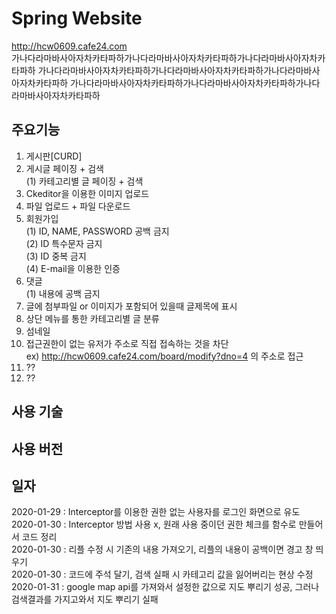 # Spring Website  
http://hcw0609.cafe24.com    
가나다라마바사아자차카타파하가나다라마바사아자차카타파하가나다라마바사아자차카타파하
가나다라마바사아자차카타파하가나다라마바사아자차카타파하가나다라마바사아자차카타파하
가나다라마바사아자차카타파하가나다라마바사아자차카타파하가나다라마바사아자차카타파하

## 주요기능
1. 게시판[CURD] 
2. 게시글 페이징 + 검색  
    (1) 카테고리별 글 페이징 + 검색  
3. Ckeditor을 이용한 이미지 업로드
4. 파일 업로드 + 파일 다운로드 
5. 회원가입  
    (1) ID, NAME, PASSWORD 공백 금지  
    (2) ID 특수문자 금지  
    (3) ID 중복 금지  
    (4) E-mail을 이용한 인증  
6. 댓글  
    (1) 내용에 공백 금지
7. 글에 첨부파일 or 이미지가 포함되어 있을때 글제목에 표시 
8. 상단 메뉴를 통한 카테고리별 글 분류
9. 섬네일
10. 접근권한이 없는 유저가 주소로 직접 접속하는 것을 차단  
    ex) http://hcw0609.cafe24.com/board/modify?dno=4 의 주소로 접근
11. ?? 
12. ?? 

## 사용 기술  

## 사용 버전  





## 일자
2020-01-29 : Interceptor를 이용한 권한 없는 사용자를 로그인 화면으로 유도  
2020-01-30 : Interceptor 방법 사용 x, 원래 사용 중이던 권한 체크를 함수로 만들어서 코드 정리  
2020-01-30 : 리플 수정 시 기존의 내용 가져오기, 리플의 내용이 공백이면 경고 창 띄우기  
2020-01-30 : 코드에 주석 달기, 검색 실패 시 카테고리 값을 잃어버리는 현상 수정  
2020-01-31 : google map api를 가져와서 설정한 값으로 지도 뿌리기 성공, 그러나 검색결과를 가지고와서 지도 뿌리기 실패
